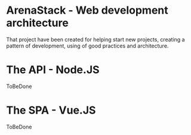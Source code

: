 # ArenaStack - Web development architecture
That project have been created for helping start new projects, creating a pattern of development, using of good practices and 
architecture.

# The API - Node.JS
ToBeDone
# The SPA - Vue.JS
ToBeDone
